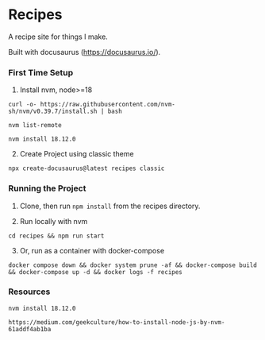 # Recipes

A recipe site for things I make.

Built with docusaurus (https://docusaurus.io/).

### First Time Setup

1. Install nvm, node>=18

`curl -o- https://raw.githubusercontent.com/nvm-sh/nvm/v0.39.7/install.sh | bash`

`nvm list-remote`

`nvm install 18.12.0`

2. Create Project using classic theme

`npx create-docusaurus@latest recipes classic`

### Running the Project

1. Clone, then run `npm install` from the recipes directory.

2. Run locally with nvm

`cd recipes && npm run start`

3. Or, run as a container with docker-compose

`docker compose down && docker system prune -af && docker-compose build && docker-compose up -d && docker logs -f recipes`


### Resources

`nvm install 18.12.0`

`https://medium.com/geekculture/how-to-install-node-js-by-nvm-61addf4ab1ba`

